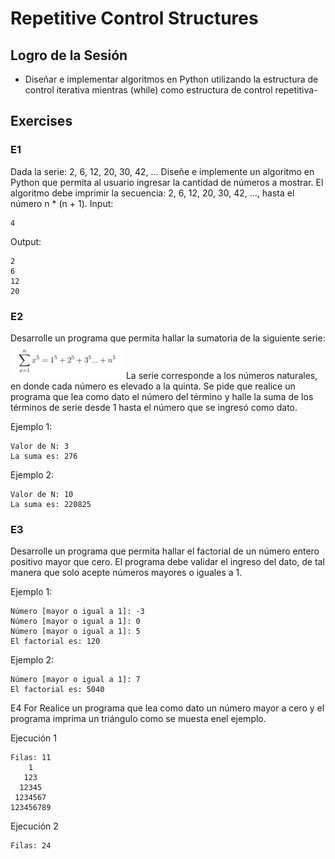 # Repetitive Control Structures

## Logro de la Sesión
- Diseñar e implementar algoritmos en Python utilizando la estructura de control iterativa mientras (while) como estructura de control repetitiva-

## Exercises
### E1
Dada la serie: 2, 6, 12, 20, 30, 42, ...
Diseñe e implemente un algoritmo en Python que permita al usuario ingresar la cantidad de números a mostrar.
El algoritmo debe imprimir la secuencia: 2, 6, 12, 20, 30, 42, ..., hasta el número n * (n + 1).
Input:
```
4
```
Output:
```
2
6
12
20
```

### E2
Desarrolle un programa que permita hallar la sumatoria de la siguiente serie:
![img.png](img.png)
La serie corresponde a los números naturales, en donde cada número es elevado a la quinta.
Se pide que realice un programa que lea como dato el número del término y halle la suma de los términos de serie desde 1 hasta el número que se ingresó como dato.

Ejemplo 1:
```
Valor de N: 3
La suma es: 276
```
Ejemplo 2:
```
Valor de N: 10
La suma es: 220825
```
### E3
Desarrolle un programa que permita hallar el factorial de un número entero positivo mayor que cero.
El programa debe validar el ingreso del dato, de tal manera que solo acepte números mayores o iguales a 1.

Ejemplo 1:
```
Número [mayor o igual a 1]: -3
Número [mayor o igual a 1]: 0
Número [mayor o igual a 1]: 5
El factorial es: 120
```
Ejemplo 2:
```
Número [mayor o igual a 1]: 7
El factorial es: 5040
```


E4 For
Realice un programa que lea como dato un número mayor a cero y el programa imprima un triángulo como se muesta enel ejemplo.

Ejecución 1
````
Filas: 11
    1
   123
  12345
 1234567
123456789
````
Ejecución 2
````
Filas: 24

````